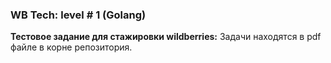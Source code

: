 ### WB Tech: level # 1 (Golang)
**Тестовое задание для стажировки wildberries:**
 Задачи находятся в pdf файлe в корне репозитория.
